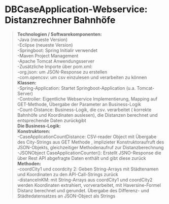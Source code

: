 # DBCaseApplication-Webservice: Distanzrechner Bahnhöfe  
>**Technologien / Softwarekomponenten:**    
>-Java (neueste Version)        
>-Eclipse (neueste Version)    
>-Springboot: Spring Initialir verwendet    
>-Maven Project Management    
>-Apache Tomcat Anwendungsserver    
>-Zusätzliche Importe über pom.xml:    
>-org.json: um JSON-Response zu erstellen    
>-com.opencsv: um csv einzulesen und verarbeiten zu können    
**Klassen:**    
>-Spring-Application: Startet Springboot-Application (u.a. Tomcat-Server)     
>-Controller: Eigentliche Webservice Implementierung, Mapping auf GET-Methode, Übergabe der Parameter an Business-Logik    
>-Count-Distance: Business-Logik, die csv. verarbeitet ( korrekte Bahnhöfe und Koordinaten auslesen), die Distanzen berechnet und entsprechende Daten zurückgibt    
**Die Business-Logik:**    
**Konstruktoren:**    
>-CaseApplicationCountDistance: CSV-reader Object mit Übergabe des City-Strings aus GET Methode , implizieter Konstruktoraufruft des JSON-Objekts, gleichzeitiger Methodenaufruf zur Distanzberechnung   
>-JSONObject CaseApplicationCounter(): Erstellt JSNO-Response die über Rest API abgefragte Daten enthält und gibt diese zurück      
**Methoden:**    
>-coordCity1 und coordcity 2: Geben String-Arrays mit Städtenamen und Koordinaten zu den API-Call-Strings zurück    
>-distanceInKM: mit String-Arrays aus coordCity1 und coordCity2 werden Koordinaten extrahiert, vorverarbeitet, mit Haversine-Formel Distanz berechnet und gerundet. Übergabe des Differenz- und           Städtedatensatzes an JSON-Object als Strings    
  
  
